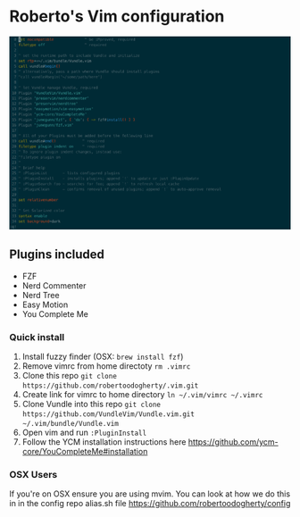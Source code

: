 # Roberto's Vim configuration #

![Plugins Demo](demo/demo.gif)

## Plugins included ##
* FZF
* Nerd Commenter
* Nerd Tree
* Easy Motion 
* You Complete Me

### Quick install ###
1. Install fuzzy finder (OSX: `brew install fzf`)   
2. Remove vimrc from home directoty `rm .vimrc`    
3. Clone this repo `git clone https://github.com/robertoodogherty/.vim.git`   
4. Create link for vimrc to home directory `ln ~/.vim/vimrc ~/.vimrc`   
5. Clone Vundle into this repo `git clone https://github.com/VundleVim/Vundle.vim.git ~/.vim/bundle/Vundle.vim`   
6. Open vim and run `:PluginInstall`   
7. Follow the YCM installation instructions here https://github.com/ycm-core/YouCompleteMe#installation   

### OSX Users
If you're on OSX ensure you are using mvim. You can look at how we do this in in the config repo alias.sh file https://github.com/robertoodogherty/config   
